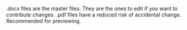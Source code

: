 .docx files are the master files. They are the ones to edit if you want to contribute changes.
.pdf files have a reduced risk of accidental change. Recommended for previewing.
